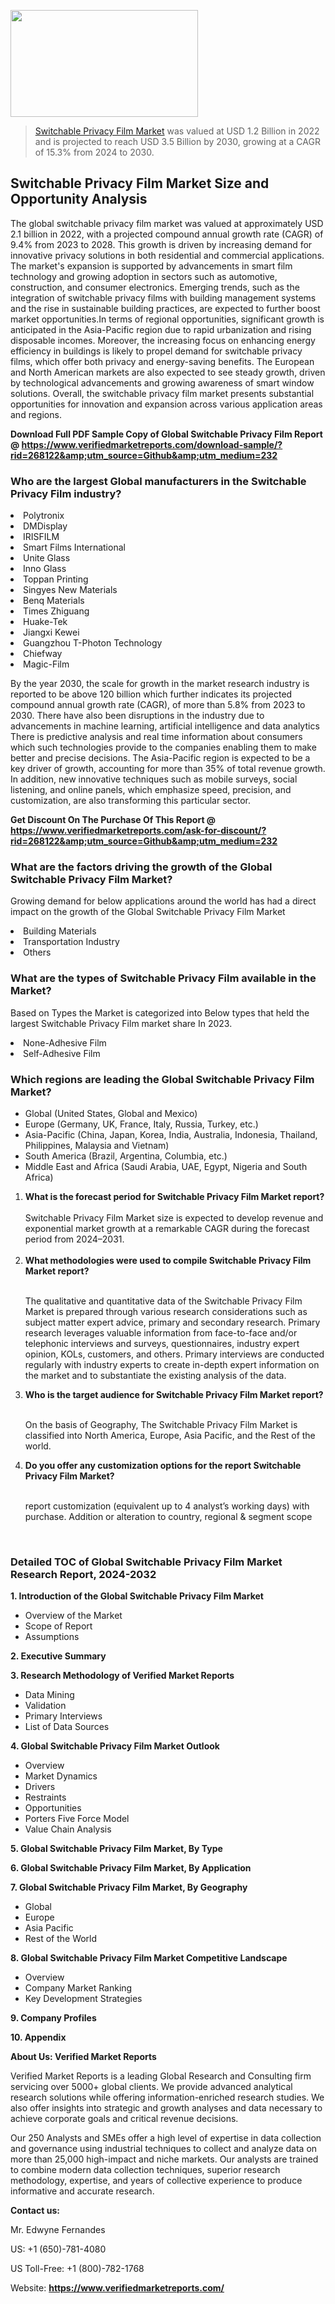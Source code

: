 
<img src="https://ffe5etoiles.com/wp-content/uploads/2024/12/MST1-300x171.png" alt="" width="300" height="171" class="alignnone size-medium wp-image-20088" /><blockquote><p><p><a href="https://www.verifiedmarketreports.com/download-sample/?rid=268122&utm_source=Github&utm_medium=232" target="_blank">Switchable Privacy Film Market</a> was valued at USD 1.2 Billion in 2022 and is projected to reach USD 3.5 Billion by 2030, growing at a CAGR of 15.3% from 2024 to 2030.</p></blockquote><p><h2>Switchable Privacy Film Market Size and Opportunity Analysis</h2>The global switchable privacy film market was valued at approximately USD 2.1 billion in 2022, with a projected compound annual growth rate (CAGR) of 9.4% from 2023 to 2028. This growth is driven by increasing demand for innovative privacy solutions in both residential and commercial applications. The market's expansion is supported by advancements in smart film technology and growing adoption in sectors such as automotive, construction, and consumer electronics. Emerging trends, such as the integration of switchable privacy films with building management systems and the rise in sustainable building practices, are expected to further boost market opportunities.In terms of regional opportunities, significant growth is anticipated in the Asia-Pacific region due to rapid urbanization and rising disposable incomes. Moreover, the increasing focus on enhancing energy efficiency in buildings is likely to propel demand for switchable privacy films, which offer both privacy and energy-saving benefits. The European and North American markets are also expected to see steady growth, driven by technological advancements and growing awareness of smart window solutions. Overall, the switchable privacy film market presents substantial opportunities for innovation and expansion across various application areas and regions.</p><p class=""><strong>Download Full PDF Sample Copy of Global Switchable Privacy Film Report @ <a href="https://www.verifiedmarketreports.com/download-sample/?rid=268122&amp;utm_source=Github&amp;utm_medium=232" target="_blank">https://www.verifiedmarketreports.com/download-sample/?rid=268122&amp;utm_source=Github&amp;utm_medium=232</a></strong></p><h3 id="" class="">Who are the largest Global manufacturers in the Switchable Privacy Film industry?</h3><p><li>Polytronix</li><li> DMDisplay</li><li> IRISFILM</li><li> Smart Films International</li><li> Unite Glass</li><li> Inno Glass</li><li> Toppan Printing</li><li> Singyes New Materials</li><li> Benq Materials</li><li> Times Zhiguang</li><li> Huake-Tek</li><li> Jiangxi Kewei</li><li> Guangzhou T-Photon Technology</li><li> Chiefway</li><li> Magic-Film</li></p><div class=""><div class="" dir="" data-message-author-role="" data-message-id="" data-message-model-slug=""><div class=""><div class=""><div class=""><div class="" dir="" data-message-author-role="" data-message-id="" data-message-model-slug=""><div class=""><div class=""><p>By the year 2030, the scale for growth in the market research industry is reported to be above 120 billion which further indicates its projected compound annual growth rate (CAGR), of more than 5.8% from 2023 to 2030. There have also been disruptions in the industry due to advancements in machine learning, artificial intelligence and data analytics There is predictive analysis and real time information about consumers which such technologies provide to the companies enabling them to make better and precise decisions. The Asia-Pacific region is expected to be a key driver of growth, accounting for more than 35% of total revenue growth. In addition, new innovative techniques such as mobile surveys, social listening, and online panels, which emphasize speed, precision, and customization, are also transforming this particular sector.</p><p><strong>Get Discount On The Purchase Of This Report @&nbsp; <a href="https://www.verifiedmarketreports.com/ask-for-discount/?rid=268122&amp;utm_source=Github&amp;utm_medium=232" target="_blank">https://www.verifiedmarketreports.com/ask-for-discount/?rid=268122&amp;utm_source=Github&amp;utm_medium=232</a></strong></p></div></div></div></div></div></div></div></div><h3 id="" class="">What are the factors driving the growth of the Global Switchable Privacy Film Market?</h3><p id="" class="">Growing demand for below applications around the world has had a direct impact on the growth of the Global Switchable Privacy Film Market</p><p id="" class=""><li>Building Materials</li><li> Transportation Industry</li><li> Others</li></p><h3 id="" class="">What are the types of Switchable Privacy Film available in the Market?</h3><p id="" class="">Based on Types the Market is categorized into Below types that held the largest Switchable Privacy Film market share In 2023.</p><p id="" class=""><li>None-Adhesive Film</li><li> Self-Adhesive Film</li></p><h3 id="" class="">Which regions are leading the Global Switchable Privacy Film Market?</h3><ul><li>Global (United States, Global and Mexico)</li><li>Europe (Germany, UK, France, Italy, Russia, Turkey, etc.)</li><li>Asia-Pacific (China, Japan, Korea, India, Australia, Indonesia, Thailand, Philippines, Malaysia and Vietnam)</li><li>South America (Brazil, Argentina, Columbia, etc.)</li><li>Middle East and Africa (Saudi Arabia, UAE, Egypt, Nigeria and South Africa)</li></ul><p><ol><li><strong>What is the forecast period for Switchable Privacy Film Market report?<br /></strong><br /><span data-sheets-root="1" data-sheets-value="{&quot;1&quot;:2,&quot;2&quot;:&quot;XXXX size is expected to develop revenue and exponential market growth at a remarkable CAGR during the forecast period from 2024&ndash;2030.&quot;}" data-sheets-userformat="{&quot;2&quot;:12674,&quot;4&quot;:{&quot;1&quot;:2,&quot;2&quot;:16776960},&quot;10&quot;:2,&quot;11&quot;:0,&quot;15&quot;:&quot;Arial&quot;,&quot;16&quot;:12}">Switchable Privacy Film Market size is expected to develop revenue and exponential market growth at a remarkable CAGR during the forecast period from 2024&ndash;2031.</span><br /><br /></li><li><strong>What methodologies were used to compile Switchable Privacy Film Market report?<br /><br /></strong><p>The qualitative and quantitative data of the&nbsp;Switchable Privacy Film Market is prepared through various research considerations such as subject matter expert advice, primary and secondary research. Primary research leverages valuable information from face-to-face and/or telephonic interviews and surveys, questionnaires, industry expert opinion, KOLs, customers, and others. Primary interviews are conducted regularly with industry experts to create in-depth expert information on the market and to substantiate the existing analysis of the data.&nbsp;</p></li><li><strong>Who is the target audience for Switchable Privacy Film Market report?<br /><br /></strong><p>On the basis of Geography, The&nbsp;Switchable Privacy Film Market is classified into North America, Europe, Asia Pacific, and the Rest of the world.</p></li><li><strong>Do you offer any customization options for the report Switchable Privacy Film Market?<br /><br /></strong><p>report customization (equivalent up to 4 analyst&rsquo;s working days) with purchase. Addition or alteration to country, regional &amp; segment scope</p><p>&nbsp;</p></li></ol></p><h3 id="" class="">Detailed TOC of Global Switchable Privacy Film Market Research Report, 2024-2032</h3><p id="" class=""><strong>1. Introduction of the Global Switchable Privacy Film Market</strong></p><ul><li>Overview of the Market</li><li>Scope of Report</li><li>Assumptions</li></ul><p id="" class=""><strong>2. Executive Summary</strong></p><p id="" class=""><strong>3. Research Methodology of&nbsp;Verified Market Reports</strong></p><ul><li>Data Mining</li><li>Validation</li><li>Primary Interviews</li><li>List of Data Sources</li></ul><p id="" class=""><strong>4. Global Switchable Privacy Film Market Outlook</strong></p><ul><li>Overview</li><li>Market Dynamics</li><li>Drivers</li><li>Restraints</li><li>Opportunities</li><li>Porters Five Force Model</li><li>Value Chain Analysis</li></ul><p id="" class=""><strong>5. Global Switchable Privacy Film Market, By&nbsp;Type</strong></p><p id="" class=""><strong>6. Global Switchable Privacy Film Market, By Application</strong></p><p id="" class=""><strong>7. Global Switchable Privacy Film Market, By Geography</strong></p><ul><li>Global</li><li>Europe</li><li>Asia Pacific</li><li>Rest of the World</li></ul><p id="" class=""><strong>8. Global Switchable Privacy Film Market Competitive Landscape</strong></p><ul><li>Overview</li><li>Company Market Ranking</li><li>Key Development Strategies</li></ul><p id="" class=""><strong>9. Company Profiles</strong></p><p id="" class=""><strong>10. Appendix</strong></p><p id="" class=""><strong>About Us: Verified Market Reports</strong></p><p id="" class="">Verified Market Reports is a leading Global Research and Consulting firm servicing over 5000+ global clients. We provide advanced analytical research solutions while offering information-enriched research studies. We also offer insights into strategic and growth analyses and data necessary to achieve corporate goals and critical revenue decisions.</p><p id="" class="">Our 250 Analysts and SMEs offer a high level of expertise in data collection and governance using industrial techniques to collect and analyze data on more than 25,000 high-impact and niche markets. Our analysts are trained to combine modern data collection techniques, superior research methodology, expertise, and years of collective experience to produce informative and accurate research.</p><p id="" class=""><strong>Contact us:</strong></p><p id="" class="">Mr. Edwyne Fernandes</p><p id="" class="">US: +1 (650)-781-4080</p><p id="" class="">US Toll-Free: +1 (800)-782-1768</p><p id="" class="">Website: <a target="" data-test-app-aware-link=""><strong>https://www.verifiedmarketreports.com/</strong></a></p>
